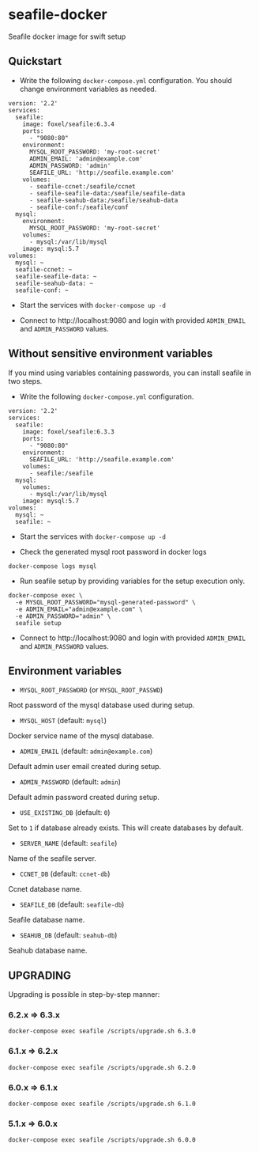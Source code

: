 # seafile-docker
Seafile docker image for swift setup

## Quickstart

* Write the following `docker-compose.yml` configuration. You should change environment variables as needed.

```
version: '2.2'
services:
  seafile:
    image: foxel/seafile:6.3.4
    ports:
      - "9080:80"
    environment:
      MYSQL_ROOT_PASSWORD: 'my-root-secret'
      ADMIN_EMAIL: 'admin@example.com'
      ADMIN_PASSWORD: 'admin'
      SEAFILE_URL: 'http://seafile.example.com'
    volumes:
      - seafile-ccnet:/seafile/ccnet
      - seafile-seafile-data:/seafile/seafile-data
      - seafile-seahub-data:/seafile/seahub-data
      - seafile-conf:/seafile/conf
  mysql:
    environment:
      MYSQL_ROOT_PASSWORD: 'my-root-secret'
    volumes:
      - mysql:/var/lib/mysql
    image: mysql:5.7
volumes:
  mysql: ~
  seafile-ccnet: ~
  seafile-seafile-data: ~
  seafile-seahub-data: ~
  seafile-conf: ~
```

* Start the services with `docker-compose up -d`

* Connect to http://localhost:9080 and login with provided `ADMIN_EMAIL` and `ADMIN_PASSWORD` values.

## Without sensitive environment variables

If you mind using variables containing passwords, you can install seafile in two steps.

* Write the following `docker-compose.yml` configuration.

```
version: '2.2'
services:
  seafile:
    image: foxel/seafile:6.3.3
    ports:
      - "9080:80"
    environment:
      SEAFILE_URL: 'http://seafile.example.com'
    volumes:
      - seafile:/seafile
  mysql:
    volumes:
      - mysql:/var/lib/mysql
    image: mysql:5.7
volumes:
  mysql: ~
  seafile: ~
```

* Start the services with `docker-compose up -d`

* Check the generated mysql root password in docker logs

```
docker-compose logs mysql
```

* Run seafile setup by providing variables for the setup execution only.

```
docker-compose exec \
  -e MYSQL_ROOT_PASSWORD="mysql-generated-password" \
  -e ADMIN_EMAIL="admin@example.com" \
  -e ADMIN_PASSWORD="admin" \
  seafile setup
```

* Connect to http://localhost:9080 and login with provided `ADMIN_EMAIL` and `ADMIN_PASSWORD` values.

## Environment variables

- `MYSQL_ROOT_PASSWORD` (or `MYSQL_ROOT_PASSWD`)

Root password of the mysql database used during setup.

- `MYSQL_HOST` (default: `mysql`)

Docker service name of the mysql database.

- `ADMIN_EMAIL` (default: `admin@example.com`)

Default admin user email created during setup.

- `ADMIN_PASSWORD` (default: `admin`)

Default admin password created during setup.

- `USE_EXISTING_DB` (default: `0`)

Set to `1` if database already exists. This will create databases by default.

- `SERVER_NAME` (default: `seafile`)

Name of the seafile server.

- `CCNET_DB` (default: `ccnet-db`)

Ccnet database name.

- `SEAFILE_DB` (default: `seafile-db`)

Seafile database name.

- `SEAHUB_DB` (default: `seahub-db`)

Seahub database name.

## UPGRADING

Upgrading is possible in step-by-step manner:

### 6.2.x => 6.3.x
```
docker-compose exec seafile /scripts/upgrade.sh 6.3.0
```

### 6.1.x => 6.2.x
```
docker-compose exec seafile /scripts/upgrade.sh 6.2.0
```

### 6.0.x => 6.1.x
```
docker-compose exec seafile /scripts/upgrade.sh 6.1.0
```

### 5.1.x => 6.0.x
```
docker-compose exec seafile /scripts/upgrade.sh 6.0.0
```
